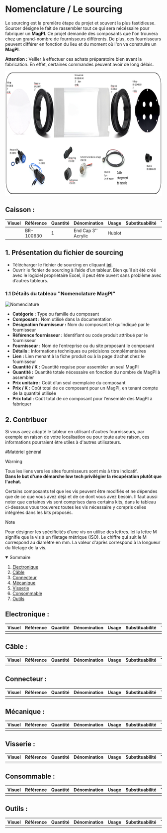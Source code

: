 # **Nomenclature / Le sourcing**

Le sourcing est la première étape du projet et souvent la plus fastidieuse. Sourcer désigne le fait de rassembler tout ce qui sera nécéssaire pour fabriquer un **MagPI**. Ce projet demande des composants que l'on trouvera chez un grand-nombre de fournisseurs différents. De plus, ces fournisseurs peuvent différer en fonction du lieu et du moment où l'on va construire un **MagPI**.

**Attention :** Veiller à effectuer ces achats préparatoire bien avant la fabrication. En effet, certaines commandes peuvent avoir de long délais.


<img src="pictures/01_Sourcing/Image1.png" height=400>

## Caisson :
| Visuel | Référence | Quantité | Dénomination | Usage | Substituabilité | Tips/Conseil |
|-------|-----------|----------|--------------------------|--------------------|-------------------------------|----------|
||BR-100630|1|End Cap 3'' Acrylic|Hublot||





## **1. Présentation du fichier de sourcing**

- Télécharger le fichier de sourcing en cliquant **[ici](Nomenclature_MagPI.ods)**.
- Ouvrir le fichier de sourcing à l’aide d’un tableur. Bien qu’il ait été créé avec le logiciel propriétaire Excel, il peut être ouvert sans problème avec d’autres tableurs.

### **1.1 Détails du tableau "Nomenclature MagPI"**

![Nomenclature](../../pictures/01_Sourcing/Nomenclature_MagPI.PNG)

 - **Catégorie :** Type ou famille du composant
 - **Composant :** Nom utilisé dans la documentation
 - **Désignation fournisseur :** Nom du composant tel qu’indiqué par le fournisseur
 - **Référence fournisseur :** Identifiant ou code produit attribué par le fournisseur
 - **Fournisseur :** Nom de l’entreprise ou du site proposant le composant
 - **Détails :** Informations techniques ou précisions complémentaires
 - **Lien :** Lien menant à la fiche produit ou à la page d’achat chez le fournisseur
 - **Quantité / K :** Quantité requise pour assembler un seul MagPI
 - **Quantité :** Quantité totale nécessaire en fonction du nombre de MagPI à assembler
 - **Prix unitaire :** Coût d’un seul exemplaire du composant
 - **Prix / K :** Coût total de ce composant pour un MagPI, en tenant compte de la quantité utilisée
 - **Prix total :** Coût total de ce composant pour l’ensemble des MagPI à fabriquer

## **2. Contribuer**

Si vous avez adapté le tableur en utilisant d'autres fournisseurs, par exemple en raison de votre localisation ou pour toute autre raison, ces informations pourraient être utiles à d'autres utilisateurs.

#Matériel général

>[!Warning]
>Tous les liens vers les sites fournisseurs sont mis à titre indicatif.  
> **Dans le but d'une démarche low tech privilégier la récupération plutôt que l'achat.**
>
>Certains composants tel que les vis peuvent être modifiés et ne dépendes que de ce que vous avez déjà et de ce dont vous avez besoin.
>Il faut aussi noter que certaines vis sont comprises dans certains kits, dans le tableau ci-dessous vous trouverez toutes les vis nécessaire y compris celles intégrées dans les kits proposés.


>[!Note]
>Pour désigner les spécificités d'une vis on utilise des lettres. Ici la lettre M signifie que la vis à un filetage métrique (ISO). Le chiffre qui suit le M correspond au diamètre en mm. La valeur d'après correspond à la longueur du filetage de la vis.

<details open>
  <summary> Sommaire </summary>
  
  1. [Electronique](01_materiel_general.md#electronique-)
  2. [Câble](01_materiel_general.md#câble-)
  3. [Connecteur](01_materiel_general.md#connecteur-)
  4. [Mécanique](01_materiel_general.md#mécanique-)
  5. [Visserie](01_materiel_general.md#visserie-)
  6. [Consommable](01_materiel_general.md#consommable-)
  7. [Outils](01_materiel_general.md#outils-)
      
</details>

## Electronique :
| Visuel | Référence | Quantité | Dénomination | Usage | Substituabilité | Tips/Conseil |
|-------|-----------|----------|--------------------------|--------------------|-------------------------------|----------|
|||||||

## Câble :
| Visuel | Référence | Quantité | Dénomination | Usage | Substituabilité | Tips/Conseil |
|-------|-----------|----------|--------------------------|--------------------|-------------------------------|----------|
|||||||

## Connecteur :
| Visuel | Référence | Quantité | Dénomination | Usage | Substituabilité | Tips/Conseil |
|-------|-----------|----------|--------------------------|--------------------|-------------------------------|----------|
|||||||

## Mécanique :
| Visuel | Référence | Quantité | Dénomination | Usage | Substituabilité | Tips/Conseil |
|-------|-----------|----------|--------------------------|--------------------|-------------------------------|----------|
|||||||

## Visserie :
| Visuel | Référence | Quantité | Dénomination | Usage | Substituabilité | Tips/Conseil |
|-------|-----------|----------|--------------------------|--------------------|-------------------------------|----------|
|||||||

## Consommable :
| Visuel | Référence | Quantité | Dénomination | Usage | Substituabilité | Tips/Conseil |
|-------|-----------|----------|--------------------------|--------------------|-------------------------------|----------|
|||||||

## Outils :
| Visuel | Référence | Quantité | Dénomination | Usage | Substituabilité | Tips/Conseil |
|-------|-----------|----------|--------------------------|--------------------|-------------------------------|----------|
|||||||



